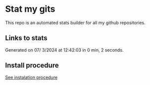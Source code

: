 # Stat my gits

This repo is an automated stats builder for all my github repositories.

## Links to stats


Generated on 07/ 3/2024 at 12:42:03 in 0 min, 2 seconds.

## Install procedure

[See instalation procedure](./src/install.md)
